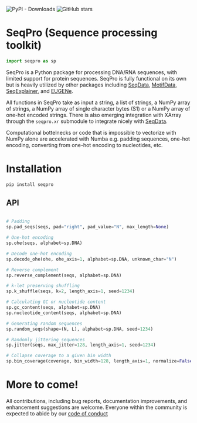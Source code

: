 ![PyPI - Downloads](https://img.shields.io/pypi/dm/seqpro)
![GitHub stars](https://img.shields.io/github/stars/ML4GLand/SeqPro)

# SeqPro (Sequence processing toolkit)
```python
import seqpro as sp
```

SeqPro is a Python package for processing DNA/RNA sequences, with limited support for protein sequences. SeqPro is fully functional on its own but is heavily utilized by other packages including [SeqData](https://github.com/ML4GLand/SeqData), [MotifData](https://github.com/ML4GLand/MotifData), [SeqExplainer](https://github.com/ML4GLand/SeqExplainer), and [EUGENe](https://github.com/ML4GLand/EUGENe).

All functions in SeqPro take as input a string, a list of strings, a NumPy array of strings, a NumPy array of single character bytes (S1) or a NumPy array of one-hot encoded strings. There is also emerging integration with XArray through the `seqpro.xr` submodule to integrate nicely with [SeqData](https://github.com/ML4GLand/SeqData).

Computational bottelnecks or code that is impossible to vectorize with NumPy alone are accelerated with Numba e.g. padding sequences, one-hot encoding, converting from one-hot encoding to nucleotides, etc.

# Installation

```bash
pip install seqpro
```

## API

```python

# Padding
sp.pad_seqs(seqs, pad="right", pad_value="N", max_length=None)

# One-hot encoding
sp.ohe(seqs, alphabet=sp.DNA)

# Decode one-hot encoding
sp.decode_ohe(ohe, ohe_axis=1, alphabet=sp.DNA, unknown_char="N")

# Reverse complement
sp.reverse_complement(seqs, alphabet=sp.DNA)

# k-let preserving shuffling
sp.k_shuffle(seqs, k=2, length_axis=1, seed=1234)

# Calculating GC or nucleotide content
sp.gc_content(seqs, alphabet=sp.DNA)
sp.nucleotide_content(seqs, alphabet=sp.DNA)

# Generating random sequences
sp.random_seqs(shape=(N, L), alphabet=sp.DNA, seed=1234)

# Randomly jittering sequences
sp.jitter(seqs, max_jitter=128, length_axis=1, seed=1234)

# Collapse coverage to a given bin width
sp.bin_coverage(coverage, bin_width=128, length_axis=1, normalize=False)
```

# More to come!

All contributions, including bug reports, documentation improvements, and enhancement suggestions are welcome. Everyone within the community is expected to abide by our [code of conduct](https://github.com/ML4GLand/EUGENe/blob/main/CODE_OF_CONDUCT.md)
